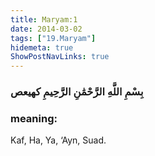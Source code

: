 ```yaml
---
title: Maryam:1
date: 2014-03-02
tags: ["19.Maryam"]
hidemeta: true 
ShowPostNavLinks: true 
---
```

### بِسْمِ اللَّهِ الرَّحْمَٰنِ الرَّحِيمِ كهيعص
### meaning: 
Kaf, Ha, Ya, ‘Ayn, Suad.
